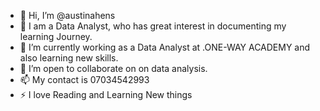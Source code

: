 - 👋 Hi, I’m @austinahens
- 👀 I am a Data Analyst, who has great interest in documenting my learning Journey.
- 🌱 I’m currently working as a Data Analyst at .ONE-WAY ACADEMY and also learning new skills.
- 💞️ I’m open to collaborate on on data analysis.
 - 📫 My contact is 07034542993
  - ⚡ I love Reading and Learning New things

<!---
austinahens/austinahens is a ✨ special ✨ repository because its `README.md` (this file) appears on your GitHub profile.
You can click the Preview link to take a look at your changes.
--->
